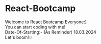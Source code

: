 # React-Bootcamp
Welcome to React Bootcamp Everyone:)
<br>
You can start coding with me!
<br>
Date-Of-Starting:- (As Reminder)
18.03.2024
<br>
Let's boom!💥
